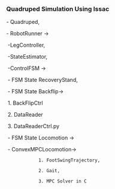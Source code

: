 ### Quadruped Simulation Using Issac

\- Quadruped,

\- RobotRunner ->

​	-LegController,

​	-StateEstimator,

​	-ControlFSM ->

​		  \- FSM State RecoveryStand,

​	 	 \- FSM State Backflip->

​			   	1. BackFlipCtrl

​			   	2. DataReader

​	 	 	 	3. DataReaderCtrl.py

​	 	 \- FSM State Locomotion ->

​		   \- ConvexMPCLocomotion->

 		 	  	1. FootSwingTrajectory,

 			   	2. Gait,

 			   	3. MPC Solver in C
